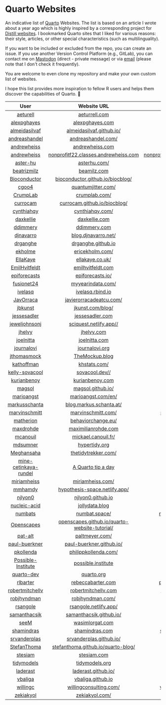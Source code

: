 # Quarto Websites

An indicative list of [Quarto](https://quarto.org/) Websites. The list is based on an article I wrote about a year ago which is highly inspired by a corresponding project for [Distill websites](https://distillery.rbind.io/showcase). I bookmarked Quarto sites that I liked for various reasons: their style, articles, or other special characteristics (such as multilinguality).

If you want to be included or excluded from the repo, you can create an issue. If you use another Version Control Platform (e.g., GitLab), you can contact me on [Mastodon](https://fosstodon.org/@stesiam) (direct - private message) or via [email](mailto:stesiam@proton.me) (please note that I don't check it frequently).

You are welcome to even clone my repository and make your own custom list of websites.

I hope this list provides more inspiration to fellow R users and helps them discover the capabilities of Quarto. 🙂

|  User     | Website URL   |  Repository   |
|:------------------:|:------------------:|:------------------:|
|  <a href="https://github.com/aeturrell" target="_blank">aeturell</a>  |  <a href="https://www.aeturrell.com" target="_blank">aeturrell.com</a> | <a href="https://github.com/aeturrell/home" target="_blank">home</a> |
|  <a href="https://github.com/alexpghayes" target="_blank">alexpghayes</a>  | <a href="https://www.alexpghayes.com/" target="_blank">alexpghayes.com</a> | <a href="https://github.com/alexpghayes/quarto-blog" target="_blank">quarto-blog</a> |
|   <a href="https://github.com/almeidasilvaf" target="_blank">almeidasilvaf</a>  | <a href="https://almeidasilvaf.github.io/" target="_blank">almeidasilvaf.github.io/</a> | <a href="https://github.com/almeidasilvaf/almeidasilvaf.github.io" target="_blank">almeidasilvaf.github.io</a> |
|  <a href="https://github.com/andreashandel" target="_blank">andreashandel</a> | <a href="https://www.andreashandel.com/" target="_blank">andreashandel.com/</a> | <a href="https://github.com/andreashandel/andreashandelwebsite" target="_blank">andreashandelwebsite</a> |
| <a href="https://github.com/andrewheiss" target="_blank">andrewheiss</a>  | <a href="https://www.andrewheiss.com/" target="_blank">andrewheiss.com</a> | <a href="https://github.com/andrewheiss/ath-quarto" target="_blank">ath-quarto</a> |
| <a href="https://github.com/andrewheiss" target="_blank">andrewheiss</a>  | <a href="https://nonprofitf22.classes.andrewheiss.com/" target="_blank">nonprofitf22.classes.andrewheiss.com</a> | <a href="https://github.com/andrewheiss/nonprofitf22.classes.andrewheiss.com" target="_blank">nonprofitf22.classes.andrewheiss.com</a> |
|  <a href="https://github.com/aster-hu" target="_blank">aster-hu</a>  | <a href="https://asterhu.com/" target="_blank">asterhu.com/</a> | <a href="https://github.com/aster-hu/Asteroid_Blog" target="_blank">Asteroid_Blog</a> |
| <a href="https://github.com/beatrizmilz" target="_blank">beatrizmilz</a>  |  <a href="https://beamilz.com/" target="_blank">beamilz.com</a> |         <a href="https://github.com/beatrizmilz/blog-en/" target="_blank">blog-en</a>    |
| <a href="https://github.com/Bioconductor" target="_blank">Bioconductor</a> | <a href="https://bioconductor.github.io/biocblog/" target="_blank">bioconductor.github.io/biocblog/</a> |  <a href="https://github.com/bioconductor/biocblog" target="_blank">biocblog</a> | 
| <a href="https://github.com/cgoo4" target="_blank">cgoo4</a> | <a href="https://www.quantumjitter.com/" target="_blank">quantumjitter.com/</a> |  <a href="https://github.com/cgoo4/quantumjitter" target="_blank">quantumjitter</a> | 
| <a href="https://github.com/CrumpLab" target="_blank">CrumpLab</a> | <a href="https://crumplab.com/" target="_blank">crumplab.com/</a> |  <a href="https://github.com/CrumpLab/CrumpLab.github.io" target="_blank">CrumpLab.github.io</a> | 
| <a href="https://github.com/currocam" target="_blank">currocam</a> | <a href="https://currocam.github.io/" target="_blank">currocam.github.io/biocblog/</a> |  <a href="https://github.com/currocam/currocam.github.io" target="_blank">currocam.github.io</a> | 
| <a href="https://github.com/cynthiahqy" target="_blank">cynthiahqy</a> | <a href="https://cynthiahqy.com/" target="_blank">cynthiahqy.com/</a> |  <a href="https://github.com/cynthiahqy/digital-garden" target="_blank">digital-garden</a> | 
| <a href="https://github.com/daxkellie" target="_blank">daxkellie</a> | <a href="https://daxkellie.com/" target="_blank">daxkellie.com</a> |  <a href="https://github.com/daxkellie/website-quarto" target="_blank">website-quarto</a> | 
| <a href="https://github.com/ddimmery" target="_blank">ddimmery</a> | <a href="https://ddimmery.com/" target="_blank">ddimmery.com</a> |  <a href="https://github.com/ddimmery/quarto-website" target="_blank">quarto-website</a> | 
|  <a href="https://github.com/djnavarro" target="_blank">djnavarro</a>  | <a href="blog.djnavarro.net/" target="_blank">blog.djnavarro.net/</a>  |   <a href="https://github.com/djnavarro/quarto-blog" target="_blank">quarto-blog</a>  |
|  <a href="https://github.com/drganghe" target="_blank">drganghe</a>  | <a href="https://drganghe.github.io/" target="_blank">drganghe.github.io</a>  |   <a href="https://github.com/drganghe/drganghe.github.io" target="_blank">drganghe.github.io</a>  |
|  <a href="https://github.com/ekholme" target="_blank">ekholme</a>  | <a href="https://www.ericekholm.com/" target="_blank">ericekholm.com/</a>  |   <a href="https://github.com/ekholme/ee-quarto-site" target="_blank">ee-quarto-site</a>  |
|  <a href="https://github.com/EllaKaye" target="_blank">EllaKaye</a>  | <a href="https://ellakaye.co.uk/" target="_blank">ellakaye.co.uk/</a>  |   <a href="https://github.com/EllaKaye/ellakaye.co.uk" target="_blank">ellakaye.co.uk </a>  |
|   <a href="https://github.com/EmilHvitfeldt" target="_blank">EmilHvitfeldt</a>  | <a href="https://emilhvitfeldt.com/" target="_blank">emilhvitfeldt.com</a>  |   <a href="https://github.com/EmilHvitfeldt/emilhvitfeldt.com" target="_blank">emilhvitfeldt.com</a>  |
|  <a href="https://github.com/epiforecasts" target="_blank">epiforecasts</a>  | <a href="https://epiforecasts.io/" target="_blank">epiforecasts.io/</a>  |   <a href="https://github.com/epiforecasts/epiforecasts.github.io" target="_blank">epiforecasts.github.io</a>  |
|  <a href="https://github.com/fusionet24" target="_blank">fusionet24</a>  | <a href="https://www.myyearindata.com/" target="_blank">myyearindata.com/</a>  |   <a href="https://github.com/fusionet24/myyearindata" target="_blank">myyearindata </a>  |
|  <a href="https://github.com/ivelasq" target="_blank">ivelasq</a>  | <a href="https://ivelasq.rbind.io/" target="_blank">ivelasq.rbind.io</a>  |   <a href="https://github.com/ivelasq/pipedream" target="_blank">pipedream</a>  |
|  <a href="https://github.com/JavOrraca" target="_blank">JavOrraca</a>  | <a href="https://www.javierorracadeatcu.com/" target="_blank">javierorracadeatcu.com/</a>  |   <a href="https://github.com/JavOrraca/quarto-blog" target="_blank">quarto-blog </a>  |
|  <a href="https://github.com/jbkunst" target="_blank">jbkunst</a>   | <a href="https://jkunst.com/blog/" target="_blank">jkunst.com/blog/</a> | <a href="https://github.com/jbkunst/blog" target="_blank">blog</a>  |
|  <a href="https://github.com/jessesadler" target="_blank">jessesadler</a>  | <a href="https://www.jessesadler.com/" target="_blank">jessesadler.com</a>| <a href="https://github.com/jessesadler/quarto-blog" target="_blank">quarto-blog</a> |
|  <a href="https://github.com/jeweljohnsonj" target="_blank">jeweljohnsonj</a>  | <a href="https://sciquest.netlify.app/" target="_blank">sciquest.netlify.app//</a>| <a href="https://github.com/jeweljohnsonj/SciQuest" target="_blank">SciQuest</a> |
|    <a href="https://github.com/jhelvy" target="_blank">jhelvy</a>    | <a href="https://www.jhelvy.com" target="_blank">jhelvy.com</a>  | <a href="https://github.com/jhelvy/jhelvy_quarto" target="_blank">jhelvy_quarto</a>  |
|  <a href="https://github.com/joelnitta" target="_blank">joelnitta</a>   | <a href="https://www.joelnitta.com/" target="_blank">joelnitta.com</a> | <a href="https://github.com/joelnitta/joelnitta-home" target="_blank">joelnitta-home</a>  |
|  <a href="https://github.com/journalovi" target="_blank">journalovi</a>   | <a href="https://www.journalovi.org/" target="_blank">journalovi.org</a> | <a href="https://github.com/journalovi/journalovi.github.io" target="_blank">journalovi.github.io</a>  |
|  <a href="https://github.com/jthomasmock" target="_blank">jthomasmock</a>   | <a href="https://themockup.blog/" target="_blank">TheMockup.blog</a> | <a href="https://github.com/jthomasmock/themockup-blog" target="_blank">themockup-blog</a>  |
|  <a href="https://github.com/kathoffman" target="_blank">kathoffman</a>   | <a href="https://www.khstats.com/" target="_blank">khstats.com/</a> | <a href="https://github.com/kathoffman/khstats-quarto" target="_blank">khstats-quarto</a>  |
|  <a href="https://github.com/kelly-sovacool" target="_blank">kelly-sovacool</a>   | <a href="https://sovacool.dev/" target="_blank">sovacool.dev//</a> | <a href="https://github.com/kelly-sovacool/kelly-sovacool.github.io" target="_blank">kelly-sovacool.github.io</a>  |
|  <a href="https://github.com/kurianbenoy" target="_blank">kurianbenoy</a>  | <a href="https://kurianbenoy.com/" target="_blank">kurianbenoy.com</a> | <a href="https://github.com/kurianbenoy/kurianbenoy-website" target="_blank">kurianbenoy-website</a> |
|  <a href="https://github.com/magsol" target="_blank">magsol</a>   | <a href="http://magsol.github.io/" target="_blank">magsol.github.io/</a> | <a href="https://github.com/magsol/magsol.github.io" target="_blank">magsol.github.io</a>  |
|  <a href="https://github.com/marioangst" target="_blank">marioangst</a>   | <a href="https://marioangst.com/en/" target="_blank">marioangst.com/en/</a> | --  |
|  <a href="https://github.com/markusschanta" target="_blank">markusschanta</a>   | <a href="https://blog.markus.schanta.at/" target="_blank">blog.markus.schanta.at/</a> | <a href="https://github.com/markusschanta/blog" target="_blank">blog</a>  |
|  <a href="https://github.com/marvinschmitt" target="_blank">marvinschmitt</a>   | <a href="https://www.marvinschmitt.com/" target="_blank">marvinschmitt.com/</a> | <a href="https://github.com/marvinschmitt/marvinschmitt-dot-com" target="_blank">marvinschmitt-dot-com</a>  |
|  <a href="https://github.com/matherion" target="_blank">matherion</a>   | <a href="https://behaviorchange.eu/" target="_blank">behaviorchange.eu/</a> | <a href="https://gitlab.com/matherion/personal-website" target="_blank">personal-website</a>  |
|  <a href="https://github.com/maxdrohde" target="_blank">maxdrohde</a>   | <a href="https://maximilianrohde.com/" target="_blank">maximilianrohde.com</a> | <a href="https://github.com/maxdrohde/blog_quarto" target="_blank">blog_quarto</a>  |
|  <a href="https://github.com/mcanouil" target="_blank">mcanouil</a>   | <a href="https://mickael.canouil.fr/" target="_blank">mickael.canouil.fr/</a> | <a href="https://github.com/mcanouil/mickael.canouil.fr" target="_blank">mickael.canouil.fr</a>  |
|  <a href="https://github.com/mdsumner" target="_blank">mdsumner</a>   | <a href="https://www.hypertidy.org/" target="_blank">hypertidy.org</a> | <a href="https://github.com/mdsumner/quarto-blog" target="_blank">quarto-blog</a>  |
|  <a href="https://github.com/Meghansaha" target="_blank">Meghansaha</a>   | <a href="https://thetidytrekker.com/" target="_blank">thetidytrekker.com/</a> | <a href="https://github.com/Meghansaha/thetidytrekker-quarto" target="_blank">thetidytrekker-quarto</a>  |
|  <a href="https://github.com/mine-cetinkaya-rundel" target="_blank">mine-cetinkaya-rundel</a>     | <a href="https://mine-cetinkaya-rundel.github.io/quarto-tip-a-day/" target="_blank">A Quarto tip a day</a> | <a href="https://github.com/mine-cetinkaya-rundel/quarto-tip-a-day" target="_blank">quarto-tip-a-day</a>  |
|  <a href="https://github.com/miriamheiss" target="_blank">miriamheiss</a>    | <a href="https://www.miriamheiss.com/" target="_blank">miriamheiss.com/</a> | <a href="https://github.com/miriamheiss/miriam-blog" target="_blank">miriam-blog</a>  |
|  <a href="https://github.com/mmhamdy" target="_blank">mmhamdy</a>   | <a href="https://hypothesis-space.netlify.app/" target="_blank">hypothesis-space.netlify.app/</a> | <a href="https://github.com/mmhamdy/Hypothesis-Space" target="_blank">Hypothesis-Space</a>  |
|  <a href="https://github.com/njlyon0" target="_blank">njlyon0</a>    | <a href="https://njlyon0.github.io/" target="_blank">njlyon0.github.io</a> | <a href="https://github.com/njlyon0/njlyon0.github.io" target="_blank">njlyon0.github.io</a>  |
|  <a href="https://github.com/nucleic-acid" target="_blank">nucleic-acid</a>     | <a href="https://jollydata.blog/" target="_blank">jollydata.blog</a> | <a href="https://github.com/nucleic-acid/quarto-blog" target="_blank">quarto-blog</a>  |
|  <a href="https://github.com/numbats" target="_blank">numbats</a>     | <a href="https://numbat.space/" target="_blank">numbat.space/</a> | <a href="https://github.com/numbats/numbats-quarto-website" target="_blank">numbats-quarto-website</a>  |
|  <a href="https://github.com/Openscapes" target="_blank">Openscapes</a>     | <a href="https://openscapes.github.io/quarto-website-tutorial/" target="_blank">openscapes.github.io/quarto-website-tutorial/</a> | <a href="https://github.com/Openscapes/quarto-website-tutorial" target="_blank">quarto-website-tutorial</a>  |
|  <a href="https://github.com/pat-alt" target="_blank">pat-alt</a> | <a href="https://www.paltmeyer.com/" target="_blank">paltmeyer.com/</a> | <a href="https://github.com/pat-alt/pat-alt.github.io" target="_blank">pat-alt.github.io</a>  |
|  <a href="https://github.com/paul-buerkner" target="_blank">paul-buerkner</a>  | <a href="https://paul-buerkner.github.io/" target="_blank">paul-buerkner.github.io/</a> | <a href="https://github.com/paul-buerkner/paul-buerkner.github.io" target="_blank">paul-buerkner.github.io</a>  |
|  <a href="https://github.com/pkollenda" target="_blank">pkollenda</a>  | <a href="https://www.philippkollenda.com/" target="_blank">philippkollenda.com/</a> | <a href="https://github.com/pkollenda/Website" target="_blank">Website</a>  |
|  <a href="https://github.com/Possible-Institute" target="_blank">Possible-Institute</a>  | <a href="https://possible.institute/" target="_blank">possible.institute</a> | <a href="https://github.com/Possible-Institute/website" target="_blank">website</a>  |
|  <a href="https://github.com/quarto-dev  " target="_blank">quarto-dev</a> | <a href="https://quarto.org/" target="_blank">quarto.org</a> | <a href="https://github.com/quarto-dev/quarto-web" target="_blank">quarto-web</a>  |
|  <a href="https://github.com/rlbarter" target="_blank">rlbarter</a>  | <a href="https://www.rebeccabarter.com/" target="_blank">rebeccabarter.com</a> | <a href="https://github.com/rlbarter/personal-website-quarto" target="_blank">personal-website-quarto</a>  |
|  <a href="https://github.com/robertmitchellv" target="_blank">robertmitchellv</a>  | <a href="https://robertmitchellv.com/" target="_blank">robertmitchellv.com</a> | <a href="https://github.com/robertmitchellv/robertmitchellv.github.io" target="_blank">robertmitchellv.github.io</a>  |
|  <a href="https://github.com/robjhyndman" target="_blank">robjhyndman</a>  | <a href="https://robjhyndman.com/" target="_blank">robjhyndman.com/</a> | <a href="https://github.com/robjhyndman/robjhyndman.com" target="_blank">robjhyndman.com</a>  |
|  <a href="https://github.com/rsangole" target="_blank">rsangole</a>   | <a href="https://rsangole.netlify.app/" target="_blank">rsangole.netlify.app/</a> | <a href="https://github.com/rsangole/blog" target="_blank">blog</a>  |
|  <a href="https://github.com/samanthacsik" target="_blank">samanthacsik</a>  | <a href="https://samanthacsik.github.io/" target="_blank">samanthacsik.github.io/</a>| <a href="https://github.com/samanthacsik/samanthacsik.github.io" target="_blank">samanthacsik.github.io</a> |
|  <a href="https://github.com/seeM" target="_blank">seeM</a>  | <a href="https://wasimlorgat.com/" target="_blank">wasimlorgat.com</a>| <a href="https://github.com/seeM/blog" target="_blank">blog</a> |
|  <a href="https://github.com/shamindras" target="_blank">shamindras</a>  | <a href="https://www.shamindras.com/" target="_blank">shamindras.com</a>| <a href="https://github.com/shamindras/ss_personal_quarto_blog" target="_blank">ss_personal_quarto_blog</a> |
|  <a href="https://github.com/srvanderplas" target="_blank">srvanderplas</a>  | <a href="https://srvanderplas.github.io/" target="_blank">srvanderplas.github.io/</a>| <a href="https://github.com/srvanderplas/srvanderplas.github.io" target="_blank">srvanderplas.github.io</a> |
|  <a href="https://github.com/StefanThoma" target="_blank">StefanThoma</a>  | <a href="https://stefanthoma.github.io/quarto-blog/" target="_blank">stefanthoma.github.io/quarto-blog/</a>| <a href="https://github.com/StefanThoma/quarto-blog" target="_blank">quarto-blog</a> |
|   <a href="https://github.com/stesiam" target="_blank">stesiam</a>    | <a href="https://www.stesiam.com/" target="_blank">stesiam.com</a> | <a href="https://github.com/stesiam/stesiam.github.io" target="_blank">stesiam.github.io</a> |
|   <a href="https://github.com/tidymodels" target="_blank">tidymodels</a>   | <a href="https://www.tidymodels.org/" target="_blank">tidymodels.org</a> | <a href="https://github.com/tidymodels/tidymodels.org" target="_blank">tidymodels.org</a> |
|   <a href="https://github.com/laderast" target="_blank">laderast</a>   | <a href="https://laderast.github.io/" target="_blank">laderast.github.io/</a> | <a href="https://github.com/laderast/laderast.github.io" target="_blank">laderast.github.io</a> |
|   <a href="https://github.com/vbaliga" target="_blank">vbaliga</a>   | <a href="https://vbaliga.github.io/" target="_blank">vbaliga.github.io</a>  |      <a href="https://github.com/vbaliga/vbaliga.github.io" target="_blank">vbaliga.github.io</a> |
|   <a href="https://github.com/willingc" target="_blank">willingc</a>    | <a href="https://www.willingconsulting.com/" target="_blank">willingconsulting.com/</a>  |      <a href="https://github.com/willingc/willing-consulting-2022" target="_blank">willing-consulting-2022</a> |
|   <a href="https://github.com/zekiakyol" target="_blank">zekiakyol</a>  | <a href="https://zekiakyol.com/" target="_blank">zekiakyol.com/</a>  |      <a href="https://github.com/zekiakyol/personal-website" target="_blank">personal-website</a> |
